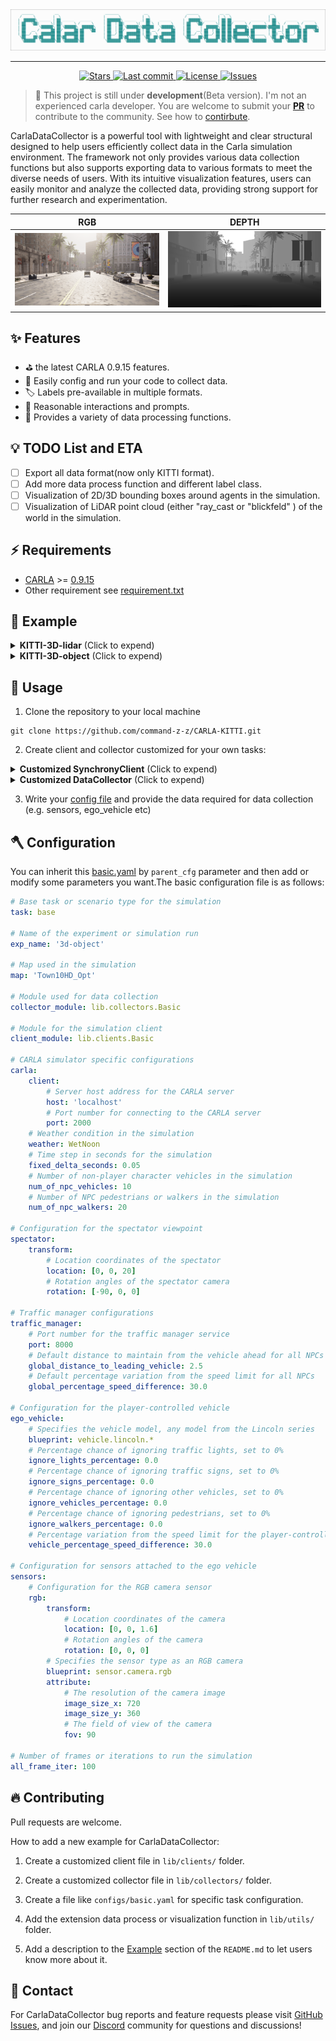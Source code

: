<div align="center">
  <img src="./assets/head.png">
</div>

<hr>

<div align="center"><p>
    <a href="https://github.com/command-z-z/CarlaDataCollector/stargazers">
      <img alt="Stars" src="https://img.shields.io/github/stars/command-z-z/CarlaDataCollector?style=for-the-badge&logo=starship&color=c69ff5&logoColor=D9E0EE&labelColor=302D41" />
    </a>
    <a href="https://github.com/command-z-z/CarlaDataCollector/pulse">
      <img alt="Last commit" src="https://img.shields.io/github/last-commit/command-z-z/CarlaDataCollector?style=for-the-badge&logo=starship&color=8bd5ca&logoColor=D9E0EE&labelColor=302D41"/>
    </a>
    <a href="https://github.com/command-z-z/CarlaDataCollector/blob/main/LICENSE">
      <img alt="License" src="https://img.shields.io/github/license/command-z-z/CarlaDataCollector?style=for-the-badge&logo=starship&color=ee999f&logoColor=D9E0EE&labelColor=302D41" />
    </a>
    <a href="https://github.com/command-z-z/CarlaDataCollector/issues">
      <img alt="Issues" src="https://img.shields.io/github/issues/command-z-z/CarlaDataCollector?style=for-the-badge&logo=bilibili&color=F5E0DC&logoColor=D9E0EE&labelColor=302D41" />
    </a>
</div>

> :eyes: This project is still under **development**(Beta version). I'm not an experienced carla developer. You are welcome to submit your [**PR**](https://github.com/command-z-z/CarlaDataCollector/pulls) to contribute to the community. See how to [contirbute](#-contributing).

CarlaDataCollector is a powerful tool with lightweight and clear structural designed to help users efficiently collect data in the Carla simulation environment. The framework not only provides various data collection functions but also supports exporting data to various formats to meet the diverse needs of users. With its intuitive visualization features, users can easily monitor and analyze the collected data, providing strong support for further research and experimentation.


| RGB | DEPTH |
| :-:   | :-:   |
| ![](./assets/rgb.png) | ![](./assets/depth.png) |


## ✨ Features
- :golf: the latest CARLA 0.9.15 features.
- :key: Easily config and run your code to collect data.
- :label: Labels pre-available in multiple formats.
- :tulip: Reasonable interactions and prompts.
- :gem: Provides a variety of data processing functions.

## 💡 TODO List and ETA
- [ ] Export all data format(now only KITTI format).
- [ ] Add more data process function and different label class.
- [ ] Visualization of 2D/3D bounding boxes around agents in the simulation.
- [ ] Visualization of LiDAR point cloud (either "ray_cast or "blickfeld" ) of the world in the simulation.
 
## ⚡️ Requirements

- [CARLA](https://carla.org/) >= [0.9.15](https://github.com/carla-simulator/carla/releases/tag/0.9.15)
- Other requirement see [requirement.txt](https://github.com/command-z-z/CarlaDataCollector/blob/main/requirements.txt)

## 🎨 Example
<details>
<summary><b>KITTI-3D-lidar</b> <span style="font-size:14px;">(Click to expend) </span> </summary>

Generate simulation lidar data set in KITTI odometry dataset format based on CARLA Simulator. Use nvidia [NKSR](https://research.nvidia.com/labs/toronto-ai/NKSR/) method reconstruct mesh by lidar point cloud.
```
python generator.py --cfg_file ./configs/kitti/3d-lidar.yaml
```

| LIDAR | [NKSR](https://github.com/nv-tlabs/NKSR) |
| :-:   | :-:   |
| ![](./assets/lidar.png) | ![](./assets/nksr.png) |

You can reproduce the result from above image by following command. More details and environment setup, please found from [NKSR](https://github.com/nv-tlabs/NKSR) repository.
```
python scripts/recon_nksr.py
```

</details>

<details>
<summary><b>KITTI-3D-object</b> <span style="font-size:14px;">(Click to expend) </span> </summary>

Generate simulation data set in KITTI 2D/3D target detection dataset format based on CARLA Simulator(Reference from [Repo](https://github.com/mmmmaomao/DataGenerator)).
```
python generator.py --cfg_file ./configs/kitti/3d-object.yaml
```

![image](https://user-images.githubusercontent.com/55339200/138204888-18958f52-ab1a-454a-8eef-23b7d4987f37.png)

</details>

## 🚀 Usage

1. Clone the repository to your local machine

```
git clone https://github.com/command-z-z/CARLA-KITTI.git
```

2. Create client and collector customized for your own tasks:

<details>
<summary><b>Customized SynchronyClient</b> <span style="font-size:14px;">(Click to expend) </span> </summary>

Inherit the function from `BasicClient` and overload the `tick` function according to your own data collection requirements.
```python
class Client(BasicClient):
    def __init__(self, cfg):
        super().__init__(cfg)

    def tick(self):
        self.frame = self.world.tick()
        ego_vehicle, dataQue = next(iter(self.data["sensor_data"].items()))
        
        # set_spectator
        self._set_spectator(ego_vehicle)

        # set overtaking
        auto_decide_overtake_direction(ego_vehicle, self.world, self.traffic_manager)

        ret = {"actors": None, "sensors_data": {}}
        ret["actors"] = self.world.get_actors().filter('*vehicle*')

        data = [self._retrieve_data(q) for q in dataQue]
        assert all(x.frame == self.frame for x in data)

        sensors = self.actors["sensors"][ego_vehicle]
        sensor_intrinsic = [get_camera_intrinsic(int(sensor.attributes['image_size_x']), int(sensor.attributes['image_size_y']), int(sensor.attributes['fov'])) for sensor in sensors[:5]]
        sensor_extrinsic = [np.mat(sensor.get_transform().get_matrix()) for sensor in sensors]

        ret["sensors_data"][ego_vehicle] = {}
        ret["sensors_data"][ego_vehicle]["sensor_data"] = data
        ret["sensors_data"][ego_vehicle]["intrinsic"] = sensor_intrinsic
        ret["sensors_data"][ego_vehicle]["extrinsic_inv"] = sensor_extrinsic
        ret["sensors_data"][ego_vehicle]["lidar"] = sensors[5]
        return ret
```

</details>

<details>
<summary><b>Customized DataCollector</b> <span style="font-size:14px;">(Click to expend) </span> </summary>

Inherit the function from `BasicDataCollector` and overload the function according to your own data collection requirements.

```python
class DataCollector(BasicDataCollector):
    def __init__(self, cfg):
        super().__init__(cfg)
        self._generate_path()

    def _generate_path(self):
        folders = ['image', 'depth_1', 'depth_2', 'depth_3', 'depth_4', 'velodyne']

        for folder in folders:
            directory = os.path.join(self.OUTPUT_FOLDER, folder)
            if not os.path.exists(directory):
                os.makedirs(directory)

        self.LIDAR_PATH = os.path.join(self.OUTPUT_FOLDER, 'velodyne/{0:06}.bin')
        self.IMAGE_PATH = os.path.join(self.OUTPUT_FOLDER, 'image/{0:06}.png')
        self.DEPTH_1_PATH = os.path.join(self.OUTPUT_FOLDER, 'depth_1/{0:06}.png')
        self.DEPTH_2_PATH = os.path.join(self.OUTPUT_FOLDER, 'depth_2/{0:06}.png')
        self.DEPTH_3_PATH = os.path.join(self.OUTPUT_FOLDER, 'depth_3/{0:06}.png')
        self.DEPTH_4_PATH = os.path.join(self.OUTPUT_FOLDER, 'depth_4/{0:06}.png')
        self.CALIB_PATH = os.path.join(self.OUTPUT_FOLDER, 'calib.txt')
        self.POSE_PATH = os.path.join(self.OUTPUT_FOLDER, 'pose.txt')
        self.CAR_PATH = os.path.join(self.OUTPUT_FOLDER, 'ego_vehicle_trajectory.txt')
        self.BBOX_PATH = os.path.join(self.OUTPUT_FOLDER, 'bbox.txt')

    def save_training_files(self, data):

        lidar_fname = self.LIDAR_PATH.format(self.captured_frame_no)
        img_fname = self.IMAGE_PATH.format(self.captured_frame_no)
        depth_1_fname = self.DEPTH_1_PATH.format(self.captured_frame_no)
        depth_2_fname = self.DEPTH_2_PATH.format(self.captured_frame_no)
        depth_3_fname = self.DEPTH_3_PATH.format(self.captured_frame_no)
        depth_4_fname = self.DEPTH_4_PATH.format(self.captured_frame_no)
        calib_fname = self.CALIB_PATH
        pose_fname = self.POSE_PATH
        car_fname = self.CAR_PATH
        bbox_frname = self.BBOX_PATH


        ego_vehicle, dt = next(iter(data["sensors_data"].items()))
        save_calibration_data(calib_fname, dt["intrinsic"], dt["extrinsic_inv"])
        save_image_data(img_fname, dt["sensor_data"][0])
        save_depth_data(depth_1_fname, dt["sensor_data"][1])
        save_depth_data(depth_2_fname, dt["sensor_data"][2])
        save_depth_data(depth_3_fname, dt["sensor_data"][3])
        save_depth_data(depth_4_fname, dt["sensor_data"][4])
        save_lidar_data(lidar_fname, dt["sensor_data"][5])
        save_ego_vehicle_trajectory(car_fname, ego_vehicle)
        save_pose_data(pose_fname, dt["lidar"])
        save_npc_data(bbox_frname, data["actors"], ego_vehicle)
        self.captured_frame_no += 1
```

</details>

3. Write your [config file](#-configuration) and provide the data required for data collection (e.g. sensors, ego_vehicle etc)

## 🪓 Configuration

You can inherit this [basic.yaml](https://github.com/command-z-z/CarlaDataCollector/blob/main/configs/basic.yaml) by `parent_cfg` parameter and then add or modify some parameters you want.The basic configuration file is as follows:

```yaml
# Base task or scenario type for the simulation
task: base

# Name of the experiment or simulation run
exp_name: '3d-object'

# Map used in the simulation
map: 'Town10HD_Opt'

# Module used for data collection
collector_module: lib.collectors.Basic

# Module for the simulation client
client_module: lib.clients.Basic

# CARLA simulator specific configurations
carla:
    client:
        # Server host address for the CARLA server
        host: 'localhost'
        # Port number for connecting to the CARLA server
        port: 2000
    # Weather condition in the simulation
    weather: WetNoon
    # Time step in seconds for the simulation
    fixed_delta_seconds: 0.05
    # Number of non-player character vehicles in the simulation
    num_of_npc_vehicles: 10 
    # Number of NPC pedestrians or walkers in the simulation
    num_of_npc_walkers: 20

# Configuration for the spectator viewpoint
spectator:
    transform:
        # Location coordinates of the spectator
        location: [0, 0, 20]
        # Rotation angles of the spectator camera
        rotation: [-90, 0, 0]
    
# Traffic manager configurations
traffic_manager: 
    # Port number for the traffic manager service
    port: 8000
    # Default distance to maintain from the vehicle ahead for all NPCs
    global_distance_to_leading_vehicle: 2.5 
    # Default percentage variation from the speed limit for all NPCs
    global_percentage_speed_difference: 30.0

# Configuration for the player-controlled vehicle
ego_vehicle:
    # Specifies the vehicle model, any model from the Lincoln series
    blueprint: vehicle.lincoln.*
    # Percentage chance of ignoring traffic lights, set to 0%
    ignore_lights_percentage: 0.0
    # Percentage chance of ignoring traffic signs, set to 0%
    ignore_signs_percentage: 0.0
    # Percentage chance of ignoring other vehicles, set to 0%
    ignore_vehicles_percentage: 0.0
    # Percentage chance of ignoring pedestrians, set to 0%
    ignore_walkers_percentage: 0.0
    # Percentage variation from the speed limit for the player-controlled vehicle
    vehicle_percentage_speed_difference: 30.0

# Configuration for sensors attached to the ego vehicle
sensors:
    # Configuration for the RGB camera sensor
    rgb:
        transform:
            # Location coordinates of the camera
            location: [0, 0, 1.6]
            # Rotation angles of the camera
            rotation: [0, 0, 0]
        # Specifies the sensor type as an RGB camera
        blueprint: sensor.camera.rgb
        attribute:
            # The resolution of the camera image
            image_size_x: 720
            image_size_y: 360
            # The field of view of the camera
            fov: 90

# Number of frames or iterations to run the simulation
all_frame_iter: 100
```

## 🔥 Contributing

Pull requests are welcome.

How to add a new example for CarlaDataCollector:

1. Create a customized client file in `lib/clients/` folder.

2. Create a customized collector file in `lib/collectors/` folder.

3. Create a file like `configs/basic.yaml` for specific task configuration.

4. Add the extension data process or visualization function in `lib/utils/` folder.

5. Add a description to the [Example](#-example) section of the `README.md` to let users know more about it.

## 🍺 Contact

For CarlaDataCollector bug reports and feature requests please visit [GitHub Issues](https://github.com/command-z-z/command-z-z/issues), and join our [Discord](https://discord.gg/2QGjgzgM) community for questions and discussions!
